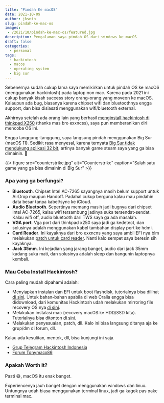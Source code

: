 ```yaml
---
title: "Pindah Ke macOS"
date: 2021-10-09
author: jksntn
slug: pindah-ke-mac-os
images: 
 - /2021/10/pindah-ke-mac-os/featured.jpg
description: Pengalaman saya pindah OS dari windows ke macOS
draft: false
categories:
  - personal
tags:
  - hackintosh
  - macos
  - operating system
  - big sur
---
```

Sebenernya sudah cukup lama saya memikirkan untuk pindah OS ke macOS (menggunakan hackintosh) pada laptop non mac. Karena pada 2021 ini cukup banyak kisah success story orang-orang yang moveon ke macOS. Kalaupun ada bug, biasanya karena chipset wifi dan bluetoothnya engga support, dan bisa disiasati menggunakan wifi/bluetooth external.

Akhirnya setelah ada orang lain yang berhasil [menginstall hackintosh di thinkpad X250](https://github.com/exxncss/x250-hackintosh) (thanks mas bro exxncss), saya pun memberanikan diri mencoba OS ini. 

<!--more-->

Engga tanggung-tanggung, saya langsung pindah menggunakan Big Sur (macOS 11). Sedikit rasa menyesal, karena ternyata [Big Sur tidak mendukung aplikasi 32 bit](https://support.apple.com/en-us/HT208436), artinya banyak game steam saya yang ga bisa dimainin. 🥲

{{< figure src="counterstrike.jpg" alt="Counterstrike" caption="Salah satu game yang ga bisa dimainin di Big Sur" >}}

### Apa yang ga berfungsi?

- **Bluetooth**. Chipset Intel AC-7265 sayangnya masih belum support untuk AirDrop maupun Handoff. Padahal cukup berguna kalau mau pindahin data besar tanpa kabel/sync ke iCloud.
- **Audio Bluetooth**. Sepertinya memang masih jadi bugnya dari chipset Intel AC-7265, kalau wifi tersambung jadinya suka tersendat-sendat. Kalau wifi off, audio bluetooth dari TWS saya ga ada masalah.
- **VGA port**. Vga port dari thinkpad x250 saya jadi ga kedetect, dan solusinya adalah menggunakan kabel tambahan display port ke hdmi. 
- **Card Reader**. Ini kayaknya dari bro exxncns yang saya ambil EFI nya blm melakukan [patch untuk card reader](https://github.com/FIRSTPLATO/cardreader-kext). Nanti kalo sempet saya beresin sih kayaknya.
- **Jack 35mm**. Ini kejadian yang jarang banget, audio dari jack 35mm kadang suka mati, dan solusinya adalah sleep dan bangunin laptopnya kembali. 

### Mau Coba Install Hackintosh? 

Cara paling mudah dipahami adalah:

- Menyiapkan instalan dan EFI untuk boot flashdisk, tutorialnya bisa dilihat [di sini](https://github.com/exxncss/x250-hackintosh#buat-installer-macos). Untuk bahan-bahan apabila di web Oralia engga bisa didownload, dari komunitas Hackintosh udah melakukan mirroring file recovery OS nya [di sini](https://drive.google.com/drive/u/2/folders/1nF71xPbhiyuS8vQOi-E6wHS-tSknvoZo).
- Melakukan instalasi mac (recovery macOS ke HDD/SSD kita). Tutorialnya bisa ditonton [di sini](https://www.youtube.com/watch?v=olBn3HQP4yc).
- Melakukan penyesuaian, patch, dll. Kalo ini bisa langsung ditanya aja ke grup/dm di forum, dll.

Kalau ada kesulitan, mentok, dll, bisa kunjungi ini saja.

- [Grup Telegram Hackintosh Indonesia](https://t.me/HackintoshLover)
- [Forum Tonymacx86](https://www.tonymacx86.com/)

### Apakah Worth it?

Pasti 😅, macOS itu enak banget. 

Experiencenya jauh banget dengan menggunakan windows dan linux. Untungnya udah biasa menggunakan terminal linux, jadi ga kagok pas pake terminal mac. 

